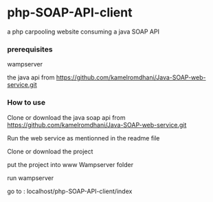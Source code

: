 # php-SOAP-API-client
a php carpooling website consuming a java SOAP API

### prerequisites

wampserver

the java api from https://github.com/kamelromdhani/Java-SOAP-web-service.git

### How to use

Clone or download the java soap api from https://github.com/kamelromdhani/Java-SOAP-web-service.git

Run the web service as mentionned in the readme file

Clone or download the project

put the project into www Wampserver folder

run wampserver

go to : localhost/php-SOAP-API-client/index

